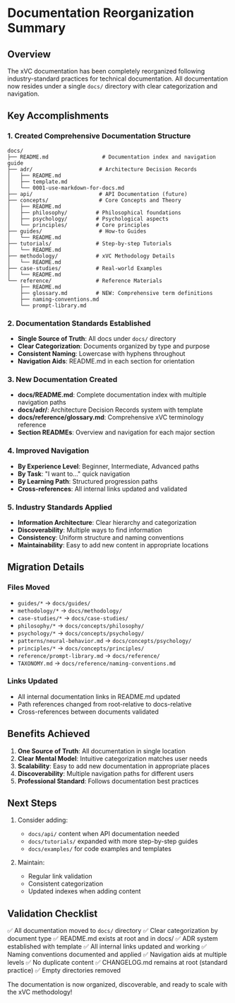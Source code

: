 # Documentation Reorganization Summary

## Overview

The xVC documentation has been completely reorganized following industry-standard practices for technical documentation. All documentation now resides under a single `docs/` directory with clear categorization and navigation.

## Key Accomplishments

### 1. Created Comprehensive Documentation Structure
```
docs/
├── README.md                 # Documentation index and navigation guide
├── adr/                     # Architecture Decision Records
│   ├── README.md
│   ├── template.md
│   └── 0001-use-markdown-for-docs.md
├── api/                     # API Documentation (future)
├── concepts/                # Core Concepts and Theory
│   ├── README.md
│   ├── philosophy/         # Philosophical foundations
│   ├── psychology/         # Psychological aspects
│   └── principles/         # Core principles
├── guides/                  # How-to Guides
│   └── README.md
├── tutorials/              # Step-by-step Tutorials
│   └── README.md
├── methodology/            # xVC Methodology Details
│   └── README.md
├── case-studies/           # Real-world Examples
│   └── README.md
└── reference/              # Reference Materials
    ├── README.md
    ├── glossary.md         # NEW: Comprehensive term definitions
    ├── naming-conventions.md
    └── prompt-library.md
```

### 2. Documentation Standards Established
- **Single Source of Truth**: All docs under `docs/` directory
- **Clear Categorization**: Documents organized by type and purpose
- **Consistent Naming**: Lowercase with hyphens throughout
- **Navigation Aids**: README.md in each section for orientation

### 3. New Documentation Created
- **docs/README.md**: Complete documentation index with multiple navigation paths
- **docs/adr/**: Architecture Decision Records system with template
- **docs/reference/glossary.md**: Comprehensive xVC terminology reference
- **Section READMEs**: Overview and navigation for each major section

### 4. Improved Navigation
- **By Experience Level**: Beginner, Intermediate, Advanced paths
- **By Task**: "I want to..." quick navigation
- **By Learning Path**: Structured progression paths
- **Cross-references**: All internal links updated and validated

### 5. Industry Standards Applied
- **Information Architecture**: Clear hierarchy and categorization
- **Discoverability**: Multiple ways to find information
- **Consistency**: Uniform structure and naming conventions
- **Maintainability**: Easy to add new content in appropriate locations

## Migration Details

### Files Moved
- `guides/*` → `docs/guides/`
- `methodology/*` → `docs/methodology/`
- `case-studies/*` → `docs/case-studies/`
- `philosophy/*` → `docs/concepts/philosophy/`
- `psychology/*` → `docs/concepts/psychology/`
- `patterns/neural-behavior.md` → `docs/concepts/psychology/`
- `principles/*` → `docs/concepts/principles/`
- `reference/prompt-library.md` → `docs/reference/`
- `TAXONOMY.md` → `docs/reference/naming-conventions.md`

### Links Updated
- All internal documentation links in README.md updated
- Path references changed from root-relative to docs-relative
- Cross-references between documents validated

## Benefits Achieved

1. **One Source of Truth**: All documentation in single location
2. **Clear Mental Model**: Intuitive categorization matches user needs  
3. **Scalability**: Easy to add new documentation in appropriate places
4. **Discoverability**: Multiple navigation paths for different users
5. **Professional Standard**: Follows documentation best practices

## Next Steps

1. Consider adding:
   - `docs/api/` content when API documentation needed
   - `docs/tutorials/` expanded with more step-by-step guides
   - `docs/examples/` for code examples and templates

2. Maintain:
   - Regular link validation
   - Consistent categorization
   - Updated indexes when adding content

## Validation Checklist

✅ All documentation moved to `docs/` directory
✅ Clear categorization by document type
✅ README.md exists at root and in docs/
✅ ADR system established with template
✅ All internal links updated and working
✅ Naming conventions documented and applied
✅ Navigation aids at multiple levels
✅ No duplicate content
✅ CHANGELOG.md remains at root (standard practice)
✅ Empty directories removed

The documentation is now organized, discoverable, and ready to scale with the xVC methodology!